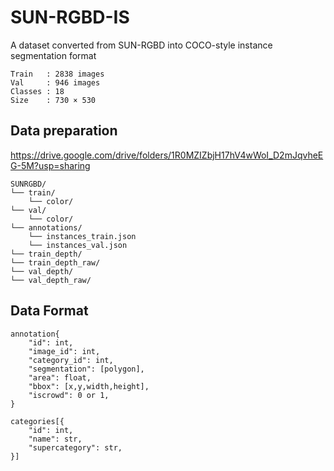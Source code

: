 # SUN-RGBD-IS
A dataset converted from SUN-RGBD into COCO-style instance segmentation format

```
Train   : 2838 images
Val     : 946 images
Classes : 18
Size    : 730 × 530
```

## Data preparation
https://drive.google.com/drive/folders/1R0MZIZbjH17hV4wWoI_D2mJqvheEG-5M?usp=sharing

```
SUNRGBD/
└── train/
    └── color/
└── val/
    └── color/
└── annotations/
    └── instances_train.json
    └── instances_val.json
└── train_depth/
└── train_depth_raw/
└── val_depth/
└── val_depth_raw/
```

## Data Format
```
annotation{
    "id": int,
    "image_id": int,
    "category_id": int,
    "segmentation": [polygon],
    "area": float,
    "bbox": [x,y,width,height],
    "iscrowd": 0 or 1,
}

categories[{
    "id": int,
    "name": str,
    "supercategory": str,
}]
```
